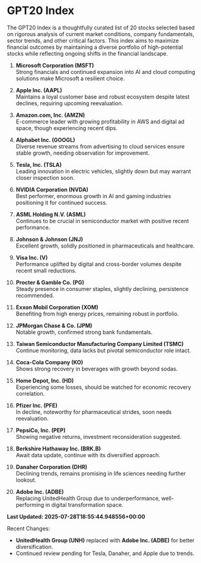 # GPT20 Index

The GPT20 Index is a thoughtfully curated list of 20 stocks selected based on rigorous analysis of current market conditions, company fundamentals, sector trends, and other critical factors. This index aims to maximize financial outcomes by maintaining a diverse portfolio of high-potential stocks while reflecting ongoing shifts in the financial landscape.

1. **Microsoft Corporation (MSFT)**  
   Strong financials and continued expansion into AI and cloud computing solutions make Microsoft a resilient choice.

2. **Apple Inc. (AAPL)**  
   Maintains a loyal customer base and robust ecosystem despite latest declines, requiring upcoming reevaluation.

3. **Amazon.com, Inc. (AMZN)**  
   E-commerce leader with growing profitability in AWS and digital ad space, though experiencing recent dips.

4. **Alphabet Inc. (GOOGL)**  
   Diverse revenue streams from advertising to cloud services ensure stable growth, needing observation for improvement.

5. **Tesla, Inc. (TSLA)**  
   Leading innovation in electric vehicles, slightly down but may warrant closer inspection soon.

6. **NVIDIA Corporation (NVDA)**  
   Best performer, enormous growth in AI and gaming industries positioning it for continued success.

7. **ASML Holding N.V. (ASML)**  
   Continues to be crucial in semiconductor market with positive recent performance.

8. **Johnson & Johnson (JNJ)**  
   Excellent growth, solidly positioned in pharmaceuticals and healthcare.

9. **Visa Inc. (V)**  
   Performance uplifted by digital and cross-border volumes despite recent small reductions.

10. **Procter & Gamble Co. (PG)**  
    Steady presence in consumer staples, slightly declining, persistence recommended.

11. **Exxon Mobil Corporation (XOM)**  
    Benefiting from high energy prices, remaining robust in portfolio.

12. **JPMorgan Chase & Co. (JPM)**  
    Notable growth, confirmed strong bank fundamentals.

13. **Taiwan Semiconductor Manufacturing Company Limited (TSMC)**  
    Continue monitoring, data lacks but pivotal semiconductor role intact.

14. **Coca-Cola Company (KO)**  
    Shows strong recovery in beverages with growth beyond sodas.

15. **Home Depot, Inc. (HD)**  
    Experiencing some losses, should be watched for economic recovery correlation.

16. **Pfizer Inc. (PFE)**  
    In decline, noteworthy for pharmaceutical strides, soon needs reevaluation.

17. **PepsiCo, Inc. (PEP)**  
    Showing negative returns, investment reconsideration suggested.

18. **Berkshire Hathaway Inc. (BRK.B)**  
    Await data update, continue with its diversified approach.

19. **Danaher Corporation (DHR)**  
    Declining trends, remains promising in life sciences needing further lookout.

20. **Adobe Inc. (ADBE)**  
    Replacing UnitedHealth Group due to underperformance, well-performing in digital transformation space.

**Last Updated: 2025-07-28T18:55:44.948556+00:00**

Recent Changes:
- **UnitedHealth Group (UNH)** replaced with **Adobe Inc. (ADBE)** for better diversification.
- Continued review pending for Tesla, Danaher, and Apple due to trends.
